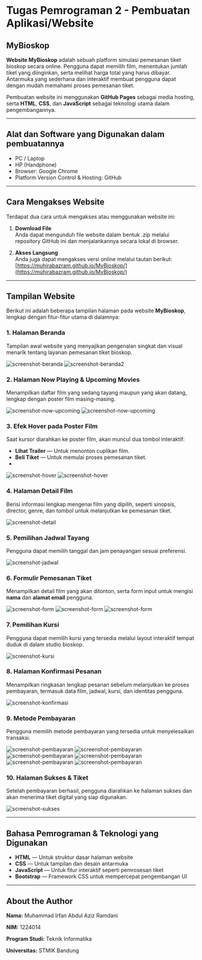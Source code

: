 # Tugas Pemrograman 2 - Pembuatan Aplikasi/Website

## MyBioskop

**Website MyBioskop** adalah sebuah platform simulasi pemesanan tiket bioskop secara online. Pengguna dapat memilih film, menentukan jumlah tiket yang diinginkan, serta melihat harga total yang harus dibayar. Antarmuka yang sederhana dan interaktif membuat pengguna dapat dengan mudah memahami proses pemesanan tiket.

Pembuatan website ini menggunakan **GitHub Pages** sebagai media hosting, serta **HTML**, **CSS**, dan **JavaScript** sebagai teknologi utama dalam pengembangannya.

---

## Alat dan Software yang Digunakan dalam pembuatannya 

- PC / Laptop
- HP (Handphone)
- Browser: Google Chrome
- Platform Version Control & Hosting: GitHub

---

## Cara Mengakses Website

Terdapat dua cara untuk mengakses atau menggunakan website ini:

1. **Download File**  
   Anda dapat mengunduh file website dalam bentuk .zip melalui repository GitHub ini dan menjalankannya secara lokal di browser.

2. **Akses Langsung**  
   Anda juga dapat mengakses versi online melalui tautan berikut:  
   [https://muhirabazram.github.io/MyBioskop/](https://muhirabazram.github.io/MyBioskop/)

---

## Tampilan Website

Berikut ini adalah beberapa tampilan halaman pada website **MyBioskop**, lengkap dengan fitur-fitur utama di dalamnya:

### 1. Halaman Beranda  
Tampilan awal website yang menyajikan pengenalan singkat dan visual menarik tentang layanan pemesanan tiket bioskop.  

![screenshot-beranda](screenshot/beranda.jpg)
![screenshot-beranda2](screenshot/beranda2.jpg)

### 2. Halaman Now Playing & Upcoming Movies  
Menampilkan daftar film yang sedang tayang maupun yang akan datang, lengkap dengan poster film masing-masing.  

![screenshot-now-upcoming](screenshot/nowplaying.jpg)
![screenshot-now-upcoming](screenshot/upcoming.jpg)

### 3. Efek Hover pada Poster Film  
Saat kursor diarahkan ke poster film, akan muncul dua tombol interaktif:  
- **Lihat Trailer** — Untuk menonton cuplikan film.  
- **Beli Tiket** — Untuk memulai proses pemesanan tiket.
- 
![screenshot-hover](screenshot/hover.jpg)
![screenshot-hover](screenshot/trailer.jpg)

### 4. Halaman Detail Film  
Berisi informasi lengkap mengenai film yang dipilih, seperti sinopsis, director, genre, dan tombol untuk melanjutkan ke pemesanan tiket.  

![screenshot-detail](screenshot/detail.jpg)

### 5. Pemilihan Jadwal Tayang  
Pengguna dapat memilih tanggal dan jam penayangan sesuai preferensi.  

![screenshot-jadwal](screenshot/jadwal.jpg)

### 6. Formulir Pemesanan Tiket  
Menampilkan detail film yang akan ditonton, serta form input untuk mengisi **nama** dan **alamat email** pengguna.  

![screenshot-form](screenshot/form.jpg)
![screenshot-form](screenshot/form2.jpg)
![screenshot-form](screenshot/form3.jpg)

### 7. Pemilihan Kursi  
Pengguna dapat memilih kursi yang tersedia melalui layout interaktif tempat duduk di dalam studio bioskop.  

![screenshot-kursi](screenshot/kursi.jpg)

### 8. Halaman Konfirmasi Pesanan  
Menampilkan ringkasan lengkap pesanan sebelum melanjutkan ke proses pembayaran, termasuk data film, jadwal, kursi, dan identitas pengguna.  

![screenshot-konfirmasi](screenshot/konfirmasi.jpg)

### 9. Metode Pembayaran  
Pengguna memilih metode pembayaran yang tersedia untuk menyelesaikan transaksi.  

![screenshot-pembayaran](screenshot/metode.jpg)
![screenshot-pembayaran](screenshot/metode2.jpg)
![screenshot-pembayaran](screenshot/metode3.jpg)
![screenshot-pembayaran](screenshot/metode4.jpg)
![screenshot-pembayaran](screenshot/metode5.jpg)
![screenshot-pembayaran](screenshot/metode6.jpg)

### 10. Halaman Sukses & Tiket  
Setelah pembayaran berhasil, pengguna diarahkan ke halaman sukses dan akan menerima tiket digital yang siap digunakan.  

![screenshot-sukses](screenshot/sukses.jpg)

---

## Bahasa Pemrograman & Teknologi yang Digunakan

- **HTML** — Untuk struktur dasar halaman website
- **CSS** — Untuk tampilan dan desain antarmuka
- **JavaScript** — Untuk fitur interaktif seperti pemrosesan tiket
- **Bootstrap** — Framework CSS untuk mempercepat pengembangan UI

---

## About the Author

**Nama:** Muhammad Irfan Abdul Aziz Ramdani 

**NIM:** 1224014

**Program Studi:** Teknik Informatika  

**Universitas:** STMIK Bandung 

